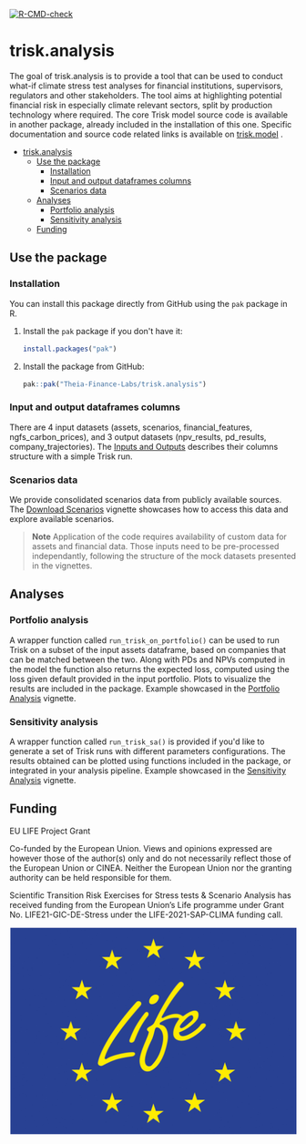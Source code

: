   <!-- badges: start -->
  [![R-CMD-check](https://github.com/Theia-Finance-Labs/trisk.utils/actions/workflows/R-CMD-check.yaml/badge.svg)](https://github.com/Theia-Finance-Labs/trisk.utils/actions/workflows/R-CMD-check.yaml)
  <!-- badges: end -->

# trisk.analysis


The goal of trisk.analysis is to provide a tool that can be used to conduct what-if climate stress test analyses for financial institutions, supervisors, regulators and other stakeholders. The tool aims at highlighting potential financial risk in especially climate relevant sectors, split by production technology where required.
The core Trisk model source code is available in another package, already included in the installation of this one. Specific documentation and source code related links is available on [trisk.model](https://theia-finance-labs.github.io/trisk.model/index.html) .



- [trisk.analysis](#triskanalysis)
  - [Use the package](#use-the-package)
    - [Installation](#installation)
    - [Input and output dataframes columns](#input-and-output-dataframes-columns)
    - [Scenarios data](#scenarios-data)
  - [Analyses](#analyses)
    - [Portfolio analysis](#portfolio-analysis)
    - [Sensitivity analysis](#sensitivity-analysis)
  - [Funding](#funding)


## Use the package

### Installation

You can install this package directly from GitHub using the `pak` package in R.

1. Install the `pak` package if you don't have it:

    ```r
    install.packages("pak")
    ```

2. Install the package from GitHub:

    ```r
    pak::pak("Theia-Finance-Labs/trisk.analysis")
    ```

### Input and output dataframes columns

There are 4 input datasets (assets, scenarios, financial_features, ngfs_carbon_prices), and 3 output datasets (npv_results, pd_results, company_trajectories). The [Inputs and Outputs](https://theia-finance-labs.github.io/trisk.analysis/articles/inputs-and-outputs.html) describes their columns structure with a simple Trisk run.

### Scenarios data

We provide consolidated scenarios data from publicly available sources. The [Download Scenarios](https://theia-finance-labs.github.io/trisk.analysis/articles/download-scenarios.html) vignette showcases how to access this data and explore available scenarios.

> **Note** Application of the code requires availability of custom data for assets and financial data. Those inputs need to be pre-processed independantly, following the structure of the mock datasets presented in the vignettes. 

## Analyses

### Portfolio analysis
A wrapper function called `run_trisk_on_portfolio()` can be used to run Trisk on a subset of the input assets dataframe, based on companies that can be matched between the two. Along with PDs and NPVs computed in the model the function also returns the expected loss, computed using the loss given default provided in the input portfolio. Plots to visualize the results are included in the package.
Example showcased in the [Portfolio Analysis](https://theia-finance-labs.github.io/trisk.analysis/articles/portfolio-analysis.html) vignette.

### Sensitivity analysis
A wrapper function called `run_trisk_sa()` is provided if you'd like to generate a set of Trisk runs with different parameters configurations. The results obtained can be plotted using functions included in the package, or integrated in your analysis pipeline.
Example showcased in the [Sensitivity Analysis](https://theia-finance-labs.github.io/trisk.analysis/articles/sensitivity-analysis.html) vignette.


## Funding

EU LIFE Project Grant

Co-funded by the European Union. Views and opinions expressed are however those of the author(s) only and do not necessarily reflect those of the European Union or CINEA. Neither the European Union nor the granting authority can be held responsible for them.

Scientific Transition Risk Exercises for Stress tests & Scenario Analysis has received funding from the European Union’s Life programme under Grant No. LIFE21-GIC-DE-Stress under the LIFE-2021-SAP-CLIMA funding call.

![](data-raw/LifeLogo2.jpg)

